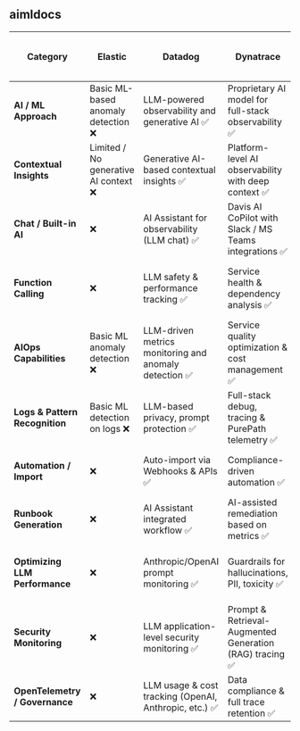## aimldocs

| Category                | Elastic                           | Datadog                                       | Dynatrace                                     | IBM Instana (with Watson AIOps)               |
|-------------------------|---------------------------------|-----------------------------------------------|-----------------------------------------------|------------------------------------------------|
| **AI / ML Approach**      | Basic ML-based anomaly detection ❌ | LLM-powered observability and generative AI ✅ | Proprietary AI model for full-stack observability ✅ | AI-driven stack issue resolution via Watson AIOps ✅ |
| **Contextual Insights**   | Limited / No generative AI context ❌ | Generative AI-based contextual insights ✅     | Platform-level AI observability with deep context ✅ | AI-driven real-time performance insights ✅     |
| **Chat / Built-in AI**    | ❌                               | AI Assistant for observability (LLM chat) ✅    | Davis AI CoPilot with Slack / MS Teams integrations ✅ | Watson AI Assistant for full-stack observability ✅ |
| **Function Calling**      | ❌                               | LLM safety & performance tracking ✅            | Service health & dependency analysis ✅          | Advanced function support via Watson AIOps ✅   |
| **AIOps Capabilities**    | Basic ML anomaly detection ❌     | LLM-driven metrics monitoring and anomaly detection ✅ | Service quality optimization & cost management ✅ | Real-time root cause analysis (RCA) and predictive alerting ✅ |
| **Logs & Pattern Recognition** | Basic ML detection on logs ❌     | LLM-based privacy, prompt protection ✅          | Full-stack debug, tracing & PurePath telemetry ✅ | Automation-ready telemetry with Watson NLP ✅    |
| **Automation / Import**   | ❌                               | Auto-import via Webhooks & APIs ✅               | Compliance-driven automation ✅                   | Full automation via Watson AIOps ✅              |
| **Runbook Generation**    | ❌                               | AI Assistant integrated workflow ✅              | AI-assisted remediation based on metrics ✅      | ❌                                              |
| **Optimizing LLM Performance** | ❌                               | Anthropic/OpenAI prompt monitoring ✅            | Guardrails for hallucinations, PII, toxicity ✅  | Real-time AI model performance observability ✅ |
| **Security Monitoring**   | ❌                               | LLM application-level security monitoring ✅     | Prompt & Retrieval-Augmented Generation (RAG) tracing ✅ | ❌                                              |
| **OpenTelemetry / Governance** | ❌                               | LLM usage & cost tracking (OpenAI, Anthropic, etc.) ✅ | Data compliance & full trace retention ✅         | ❌                                              |
